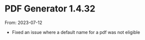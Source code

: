 # PDF Generator 1.4.32
From: 2023-07-12

* Fixed an issue where a default name for a pdf was not eligible